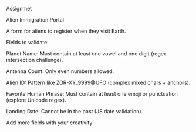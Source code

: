 Assignmet 

Alien Immigration Portal

A form for aliens to register when they visit Earth.

Fields to validate:

Planet Name: Must contain at least one vowel and one digit (regex intersection challenge).

Antenna Count: Only even numbers allowed.

Alien ID: Pattern like ZOR-XY_9999@UFO (complex mixed chars + anchors).

Favorite Human Phrase: Must contain at least one emoji or punctuation (explore Unicode regex).

Landing Date: Cannot be in the past (JS date validation).

Add more fields with your creativity!
